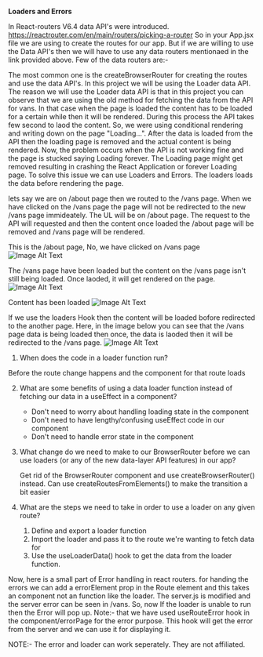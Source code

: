 **Loaders and Errors**

In React-routers V6.4 data API's were introduced. https://reactrouter.com/en/main/routers/picking-a-router
So in your App.jsx file we are using <BrowserRouter> to create the routes for our app. But if we are willing to use the Data API's then we will have to use any data routers mentionaed in the link provided above. Few of the data routers are:-
<createBrowserRouter>
<createMemoryRouter>
<createHashRouter>
<createStaticRouter>

The most common one is the createBrowserRouter for creating the routes and use the data API's. In this project we will be using the Loader data API. The reason we will use the Loader data API is that in this project you can observe that we are using the old method for fetching the data from the API for vans. In that case when the page is loaded the content has to be loaded for a certain while then it will be rendered. 
During this process the API takes few second to laod the content. So, we were using conditional rendering and writing down on the page "Loading...".
After the data is loaded from the API then the loading page is removed and the actual content is being rendered. Now, the problem occurs when the API is not working fine and the page is stucked saying Loading forever. The Loading page might get removed resulting in crashing the React Application or forever Loading page. To solve this issue we can use Loaders and Errors. The loaders loads the data before rendering the page. 

lets say we are on /about page then we routed to the /vans page. When we have clicked on the /vans page the page will not be redirected to the new /vans page immideately. The UL will be on /about page. The request to the API will requested and then the content once loaded the /about page will be removed and /vans page will be rendered. 

This is the /about page, No, we have clicked on /vans page
![Image Alt Text](/img-project/loader-1.png)

The /vans page have been loaded but the content on the /vans page isn't still being loaded. Once laoded, it will get rendered on the page. 
![Image Alt Text](/img-project/loader-2.png)

Content has been loaded 
![Image Alt Text](/img-project/loader-3.png)

If we use the loaders Hook then the content will be loaded bofore redirected to the another page. Here, in the image below you can see that the /vans page data is being loaded then once, the data is laoded then it will be redirected to the /vans page. 
![Image Alt Text](/img-project/loader-4.png)


1. When does the code in a loader function run?

Before the route change happens and the component for that route loads


2. What are some benefits of using a data loader function
   instead of fetching our data in a useEffect in a component?
    
    * Don't need to worry about handling loading state in the 
      component
    * Don't need to have lengthy/confusing useEffect code in our
      component
    * Don't need to handle error state in the component
   
   
3. What change do we need to make to our BrowserRouter before
   we can use loaders (or any of the new data-layer API features)
   in our app?
   
   Get rid of the BrowserRouter component and use 
   createBrowserRouter() instead. Can use 
   createRoutesFromElements() to make the transition a bit easier
   
   
   
4. What are the steps we need to take in order to use
   a loader on any given route?
   
   1. Define and export a loader function
   2. Import the loader and pass it to the route we're wanting
      to fetch data for
   3. Use the useLoaderData() hook to get the data from the loader
      function.




Now, here is a small part of Error handling in react routers. for handing the errors we can add a errorElement prop in the Route element and this takes an component not an function like the loader. The server.js is modified and the server error can be seen in /vans. So, now If the loader is unable to run then the Error will pop up. Note:- that we have used useRouteError hook in the component/errorPage for the error purpose. This hook will get the error from the server and we can use it for displaying it.

NOTE:- The error and loader can work seperately. They are not affiliated.